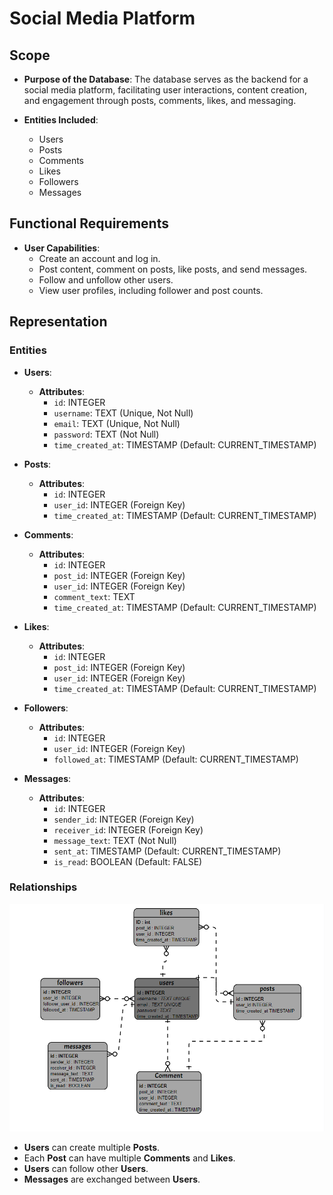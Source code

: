 # Social Media Platform


## Scope

* **Purpose of the Database**:
  The database serves as the backend for a social media platform, facilitating user interactions, content creation, and engagement through posts, comments, likes, and messaging.

* **Entities Included**:
  - Users
  - Posts
  - Comments
  - Likes
  - Followers
  - Messages


## Functional Requirements

* **User Capabilities**:
  - Create an account and log in.
  - Post content, comment on posts, like posts, and send messages.
  - Follow and unfollow other users.
  - View user profiles, including follower and post counts.


## Representation

### Entities

* **Users**:
  - **Attributes**:
    - `id`: INTEGER
    - `username`: TEXT (Unique, Not Null)
    - `email`: TEXT (Unique, Not Null)
    - `password`: TEXT (Not Null)
    - `time_created_at`: TIMESTAMP (Default: CURRENT_TIMESTAMP)

* **Posts**:
  - **Attributes**:
    - `id`: INTEGER
    - `user_id`: INTEGER (Foreign Key)
    - `time_created_at`: TIMESTAMP (Default: CURRENT_TIMESTAMP)

* **Comments**:
  - **Attributes**:
    - `id`: INTEGER
    - `post_id`: INTEGER (Foreign Key)
    - `user_id`: INTEGER (Foreign Key)
    - `comment_text`: TEXT
    - `time_created_at`: TIMESTAMP (Default: CURRENT_TIMESTAMP)

* **Likes**:
  - **Attributes**:
    - `id`: INTEGER
    - `post_id`: INTEGER (Foreign Key)
    - `user_id`: INTEGER (Foreign Key)
    - `time_created_at`: TIMESTAMP (Default: CURRENT_TIMESTAMP)

* **Followers**:
  - **Attributes**:
    - `id`: INTEGER
    - `user_id`: INTEGER (Foreign Key)
    - `followed_at`: TIMESTAMP (Default: CURRENT_TIMESTAMP)

* **Messages**:
  - **Attributes**:
    - `id`: INTEGER
    - `sender_id`: INTEGER (Foreign Key)
    - `receiver_id`: INTEGER (Foreign Key)
    - `message_text`: TEXT (Not Null)
    - `sent_at`: TIMESTAMP (Default: CURRENT_TIMESTAMP)
    - `is_read`: BOOLEAN (Default: FALSE)

### Relationships

![Entity Relationship Diagram](ERD.png)

* **Users** can create multiple **Posts**.
* Each **Post** can have multiple **Comments** and **Likes**.
* **Users** can follow other **Users**.
* **Messages** are exchanged between **Users**.
